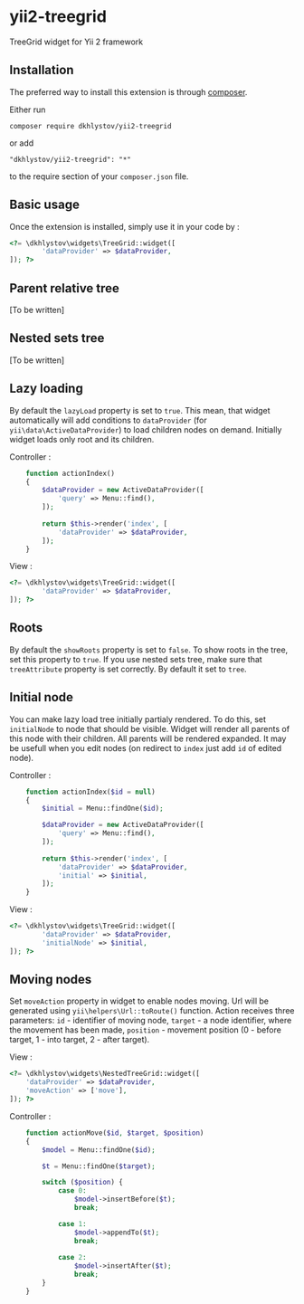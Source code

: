 yii2-treegrid
=============
TreeGrid widget for Yii 2 framework

Installation
------------

The preferred way to install this extension is through [composer](http://getcomposer.org/download/).

Either run

```
composer require dkhlystov/yii2-treegrid
```

or add

```
"dkhlystov/yii2-treegrid": "*"
```

to the require section of your `composer.json` file.


Basic usage
-----

Once the extension is installed, simply use it in your code by  :

```php
<?= \dkhlystov\widgets\TreeGrid::widget([
		'dataProvider' => $dataProvider,
]); ?>
```

Parent relative tree
-----
[To be written]

Nested sets tree
-----
[To be written]

Lazy loading
-----

By default the `lazyLoad` property is set to `true`. This mean, that widget automatically will add conditions to `dataProvider` (for `yii\data\ActiveDataProvider`) to load children nodes on demand. Initially widget loads only root and its children.

Controller :

```php
    function actionIndex()
    {
        $dataProvider = new ActiveDataProvider([
            'query' => Menu::find(),
        ]);
        
        return $this->render('index', [
            'dataProvider' => $dataProvider,
        ]);
    }
```

View :

```php
<?= \dkhlystov\widgets\TreeGrid::widget([
		'dataProvider' => $dataProvider,
]); ?>
```

Roots
-----
By default the `showRoots` property is set to `false`. To show roots in the tree, set this property to `true`. If you use nested sets tree, make sure that `treeAttribute` property is set correctly. By default it set to `tree`.

Initial node
-----

You can make lazy load tree initially partialy rendered. To do this, set `initialNode` to node that should be visible. Widget will render all parents of this node with their children. All parents will be rendered expanded. It may be usefull when you edit nodes (on redirect to `index` just add `id` of edited node).

Controller :

```php
    function actionIndex($id = null)
    {
        $initial = Menu::findOne($id);

        $dataProvider = new ActiveDataProvider([
            'query' => Menu::find(),
        ]);
        
        return $this->render('index', [
            'dataProvider' => $dataProvider,
            'initial' => $initial,
        ]);
    }
```

View :

```php
<?= \dkhlystov\widgets\TreeGrid::widget([
		'dataProvider' => $dataProvider,
		'initialNode' => $initial,
]); ?>
```

Moving nodes
-----

Set `moveAction` property in widget to enable nodes moving. Url will be generated using `yii\helpers\Url::toRoute()` function. Action receives three parameters: `id` - identifier of moving node, `target` - a node identifier, where the movement has been made, `position` - movement position (0 - before target, 1 - into target, 2 - after target).

View :

```php
<?= \dkhlystov\widgets\NestedTreeGrid::widget([
    'dataProvider' => $dataProvider,
    'moveAction' => ['move'],
]); ?>
```

Controller :

```php
    function actionMove($id, $target, $position)
    {
        $model = Menu::findOne($id);

        $t = Menu::findOne($target);

        switch ($position) {
            case 0:
                $model->insertBefore($t);
                break;

            case 1:
                $model->appendTo($t);
                break;
            
            case 2:
                $model->insertAfter($t);
                break;
        }
    }
```
